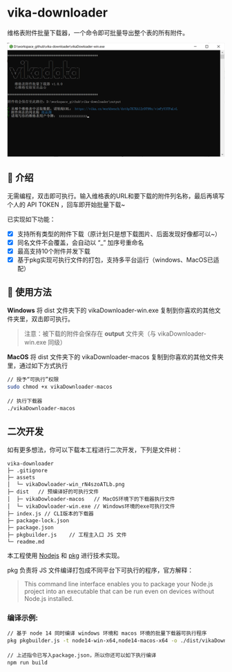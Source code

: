 # vika-downloader

维格表附件批量下载器，一个命令即可批量导出整个表的所有附件。

![vikaDowloader.png](assets/vikaDowloader-win_rN4szoATLb.png)


## 🎨 介绍

无需编程，双击即可执行。输入维格表的URL和要下载的附件列名称，最后再填写个人的 API TOKEN ，回车即开始批量下载~

已实现如下功能：
- [x] 支持所有类型的附件下载（原计划只是想下载图片、后面发现好像都可以~）
- [x] 同名文件不会覆盖，会自动以 “_” 加序号重命名
- [x] 最高支持10个附件并发下载
- [x] 基于pkg实现可执行文件的打包，支持多平台运行（windows、MacOS已适配）

## 🔨 使用方法

**Windows**
将 dist 文件夹下的 vikaDownloader-win.exe 复制到你喜欢的其他文件夹里，双击即可执行。

> 注意：被下载的附件会保存在 **output** 文件夹（与 vikaDownloader-win.exe 同级）


**MacOS**
将 dist 文件夹下的 vikaDownloader-macos 复制到你喜欢的其他文件夹里，通过如下方式执行

```bash
// 授予“可执行”权限
sudo chmod +x vikaDownloader-macos

// 执行下载器
./vikaDownloader-macos
```


## 二次开发

如有更多想法，你可以下载本工程进行二次开发，下列是文件树：

```
vika-downloader
├─ .gitignore
├─ assets
│  └─ vikaDowloader-win_rN4szoATLb.png
├─ dist   // 预编译好的可执行文件
│  ├─ vikaDowloader-macos   // MacOS环境下的下载器执行文件
│  └─ vikaDowloader-win.exe // Windows环境的exe可执行文件
├─ index.js // CLI版本的下载器
├─ package-lock.json
├─ package.json
├─ pkgbuilder.js    // 工程主入口 JS 文件
└─ readme.md

```

本工程使用 [Nodejs](https://nodejs.org/en/) 和 [pkg](https://www.npmjs.com/package/pkg) 进行技术实现。

pkg 负责将 JS 文件编译打包成不同平台下可执行的程序，官方解释：

> This command line interface enables you to package your Node.js project into an executable that can be run even on devices without Node.js installed.

### 编译示例:
```bash
// 基于 node 14 同时编译 windows 环境和 macos 环境的批量下载器可执行程序
pkg pkgbuilder.js -t node14-win-x64,node14-macos-x64 -o ./dist/vikaDownloader

// 上述指令已写入package.json，所以你还可以如下执行编译
npm run build

```
